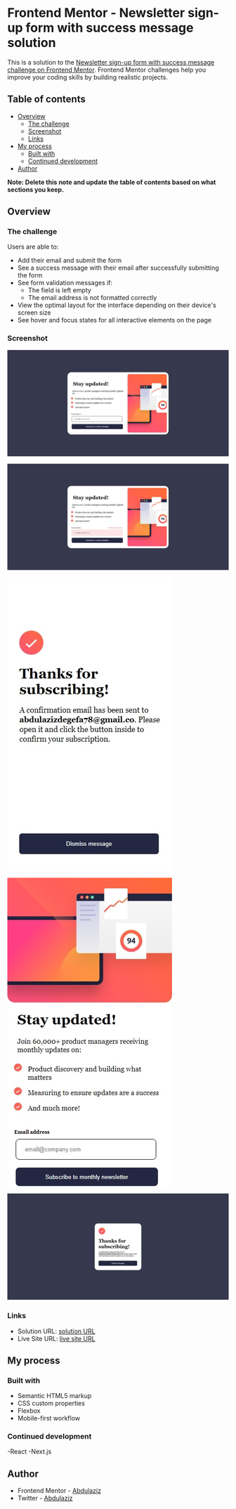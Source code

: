 # Frontend Mentor - Newsletter sign-up form with success message solution

This is a solution to the [Newsletter sign-up form with success message challenge on Frontend Mentor](https://www.frontendmentor.io/challenges/newsletter-signup-form-with-success-message-3FC1AZbNrv). Frontend Mentor challenges help you improve your coding skills by building realistic projects.

## Table of contents

- [Overview](#overview)
  - [The challenge](#the-challenge)
  - [Screenshot](#screenshot)
  - [Links](#links)
- [My process](#my-process)
  - [Built with](#built-with)
  - [Continued development](#continued-development)
- [Author](#author)

**Note: Delete this note and update the table of contents based on what sections you keep.**

## Overview

### The challenge

Users are able to:

- Add their email and submit the form
- See a success message with their email after successfully submitting the form
- See form validation messages if:
  - The field is left empty
  - The email address is not formatted correctly
- View the optimal layout for the interface depending on their device's screen size
- See hover and focus states for all interactive elements on the page

### Screenshot

![](Solution/Web%20capture_6-1-2024_133133_127.0.0.1.jpeg)

![](solution/Web%20capture_6-1-2024_133240_127.0.0.1.jpeg)

![](solution/Web%20capture_6-1-2024_133342_127.0.0.1.jpeg)

![](solution/Web%20capture_6-1-2024_133422_127.0.0.1.jpeg)

![](solution/Web%20capture_6-1-2024_133544_127.0.0.1.jpeg)

### Links

- Solution URL: [solution URL](https://github.com/Abdulaziz7878/newsletter-sign-up-with-success-message-main)
- Live Site URL: [live site URL](https://abdulaziz7878.github.io/newsletter-sign-up-with-success-message-main/)

## My process

### Built with

- Semantic HTML5 markup
- CSS custom properties
- Flexbox
- Mobile-first workflow

### Continued development

-React
-Next.js

## Author

- Frontend Mentor - [Abdulaziz](https://www.frontendmentor.io/profile/Abdulaziz7878)
- Twitter - [Abdulaziz](https://www.twitter.com/@AbdulazizDegefa)
